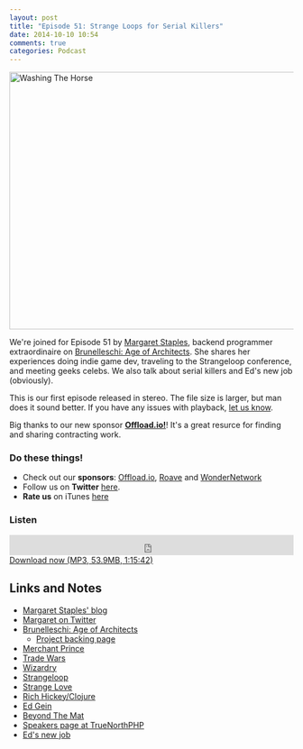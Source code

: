 ```yaml
---
layout: post
title: "Episode 51: Strange Loops for Serial Killers"
date: 2014-10-10 10:54
comments: true
categories: Podcast
---
```


<a href="https://www.flickr.com/photos/swanksalot/10330882326" title="Washing The Horse by Seth Anderson, on Flickr"><img src="https://farm6.staticflickr.com/5543/10330882326_1a814277e6_z.jpg" width="640" height="457" alt="Washing The Horse"></a>

We're joined for Episode 51 by [Margaret Staples](http://deadlugosi.blogspot.com/), backend programmer extraordinaire on [Brunelleschi: Age of Architects](http://brunegame.com). She shares her experiences doing indie game dev, traveling to the Strangeloop conference, and meeting geeks celebs. We also talk about serial killers and Ed's new job (obviously).

This is our first episode released in stereo. The file size is larger, but man does it sound better. If you have any issues with playback, [let us know](http://twitter.com/dev_hell).

Big thanks to our new sponsor [**Offload.io!**](http://offload.io?utm_source=devhell&utm_medium=banner&utm_campaign=sponsor)! It's a great resurce for finding and sharing contracting work.

### Do these things!

* Check out our **sponsors**: [Offload.io](http://offload.io?utm_source=devhell&utm_medium=banner&utm_campaign=sponsor), [Roave](http://roave.com/) and [WonderNetwork](https://wondernetwork.com/)
* Follow us on **Twitter** [here](https://twitter.com/dev_hell).
* **Rate us** on iTunes [here](http://itunes.apple.com/us/podcast/dev-hell/id489840699)

### Listen

<iframe frameborder="0" height="36px" scrolling="no" seamless src="https://simplecast.com/e/35311?style=dark" width="100%"></iframe>
<a href="http://audio.simplecast.com/35311.mp3" rel="enclosure">Download now (MP3, 53.9MB, 1:15:42)</a>

## Links and Notes

- [Margaret Staples' blog](http://deadlugosi.blogspot.com/)
- [Margaret on Twitter](http://twitter.com/dead_lugosi)
- [Brunelleschi: Age of Architects](http://brunegame.com)
    - [Project backing page](http://www.rockethub.com/projects/45939-brunelleschi-age-of-architects)
- [Merchant Prince](http://www.mobygames.com/game/dos/merchant-prince)
- [Trade Wars](https://en.wikipedia.org/wiki/Trade_Wars)
- [Wizardry](https://en.wikipedia.org/wiki/Wizardry)
- [Strangeloop](https://thestrangeloop.com/)
- [Strange Love](https://www.youtube.com/watch?v=1WLWVICpP9I)
- [Rich Hickey/Clojure](https://en.wikipedia.org/wiki/Clojure)
- [Ed Gein](https://en.wikipedia.org/wiki/Ed_Gein)
- [Beyond The Mat](https://www.youtube.com/watch?v=08OzKr-JytI)
- [Speakers page at TrueNorthPHP](http://truenorthphp.com/speakers.php)
- [Ed's new job](http://legalserver.org/)
